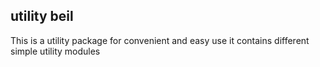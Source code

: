 ## utility beil
This is a utility package for convenient and easy use
it contains different simple utility modules